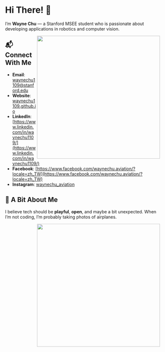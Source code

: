 # Hi There! 👋

I’m **Wayne Chu** — a Stanford MSEE student who is passionate about developing applications in robotics and computer vision. 

[<img align="right" width="400" src="https://github-readme-stats.vercel.app/api/top-langs/?username=waynechu1109&theme=buefy&layout=compact"/>](https://github.com/waynechu1109/)

<!-- ## 🚀 What I Do  
I build **vision‑based AI systems** to tackle real‑world problems—most recently, a **Smart Fridge** prototype that recognizes food using camera input and suggests recipes to minimize waste.

I’ve also worked on **robot autonomy**, **Turtlebot navigation**, and generative prompt pipelines using the **Google Gemini API**. -->

<!-- ## 🌱 What’s Next  
- Deepening my work in **large vision models** and **prompt engineering** for real‑world applications  
- Preparing for my graduate studies at **Stanford University**, focusing on robotics and computer vision  
- Experimenting with embedded systems and robotics platforms to bridge AI theory and hands‑on impact

## 🤝 Let’s Collaborate  
Interested in:  
- Vision systems that think and act  
- AI‑powered sustainability projects (food, environment, robotics)  
- Open‑source tools for real‑time camera processing and prompt‑based models  

If these vibe with you, let’s build something together! -->

## 📬 Connect With Me
- **Email**: waynechu1109@stanford.edu  
- **Website**: [waynechu1109.github.io](https://waynechu1109.github.io)  
- **LinkedIn**: [https://www.linkedin.com/in/waynechu1109/](https://www.linkedin.com/in/waynechu1109/)
- **Facebook**: [https://www.facebook.com/waynechu.aviation/?locale=zh_TW](https://www.facebook.com/waynechu.aviation/?locale=zh_TW)
- **Instagram**: [waynechu_aviation](https://www.instagram.com/waynechu_aviation/)

## 🧠 A Bit About Me  
I believe tech should be **playful**, **open**, and maybe a bit unexpected. When I’m not coding, I’m probably taking photos of airplanes. 

[<img align="right" width="400" src="https://github-readme-stats.vercel.app/api?username=waynechu1109&include_all_commits=true&theme=buefy&show_icons=true&count_private=true"/>](https://github.com/waynechu1109/)


<!-- ## 🔧 Key Projects

| Project | Description |
|--------|-------------|
| **Smart Fridge (Google HPS 2024)** | Food recognition and recipe suggestion using Python & Gemini API |
| **Turtlebot Autonomy** | Real‑time obstacle detection and avoidance using onboard camera |
| **Vision Prompt Pipelines** | Prototype generation of prompts for vision‑LLM workflows | -->


